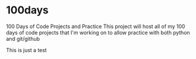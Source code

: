 # 100days
100 Days of Code Projects and Practice
This project will host all of my 100 days of code projects that I'm working on to allow practice with both python and git/github

This is just a test
